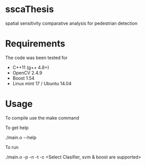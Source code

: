 sscaThesis
==========

spatial sensitivity comparative analysis for pedestrian detection

Requirements
============

The code was been tested for 

- C++11 (g++ 4.8+)
- OpenCV 2.4.9
- Boost 1.54
- Linux mint 17 / Ubuntu 14.04


Usage
====

To compile use the make command

To get help

./main.o --help 

To run 

./main.o -p <Positive trainnig lists of files> -n <Negative trainnig lists of files> -t <Negative trainnig lists of files>  -c <Select Clasifier, svm & boost are supported>
